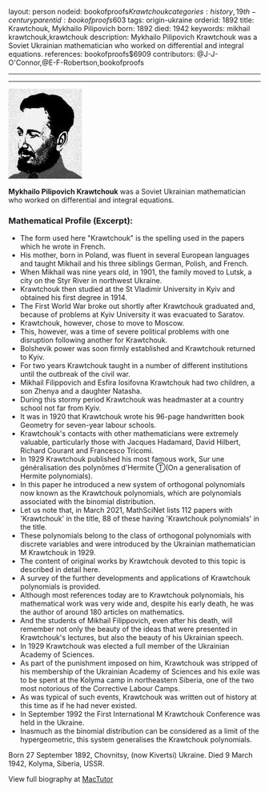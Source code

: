 layout: person
nodeid: bookofproofs$Krawtchouk
categories: history,19th-century
parentid: bookofproofs$603
tags: origin-ukraine
orderid: 1892
title: Krawtchouk, Mykhailo Pilipovich
born: 1892
died: 1942
keywords: mikhail krawtchouk,krawtchouk
description: Mykhailo Pilipovich Krawtchouk was a Soviet Ukrainian mathematician who worked on differential and integral equations.
references: bookofproofs$6909
contributors: @J-J-O'Connor,@E-F-Robertson,bookofproofs

---



---

![Krawtchouk.jpg](https://github.com/bookofproofs/bookofproofs.github.io/blob/main/_sources/_assets/images/portraits/Krawtchouk.jpg?raw=true)

**Mykhailo Pilipovich Krawtchouk** was a Soviet Ukrainian mathematician who worked on differential and integral equations.

### Mathematical Profile (Excerpt):
* The form used here "Krawtchouk" is the spelling used in the papers which he wrote in French.
* His mother, born in Poland, was fluent in several European languages and taught Mikhail and his three siblings German, Polish, and French.
* When Mikhail was nine years old, in 1901, the family moved to Lutsk, a city on the Styr River in northwest Ukraine.
* Krawtchouk then studied at the St Vladimir University in Kyiv and obtained his first degree in 1914.
* The First World War broke out shortly after Krawtchouk graduated and, because of problems at Kyiv University it was evacuated to Saratov.
* Krawtchouk, however, chose to move to Moscow.
* This, however, was a time of severe political problems with one disruption following another for Krawtchouk.
* Bolshevik power was soon firmly established and Krawtchouk returned to Kyiv.
* For two years Krawtchouk taught in a number of different institutions until the outbreak of the civil war.
* Mikhail Filippovich and Esfira Iosifovna Krawtchouk had two children, a son Zhenya and a daughter Natasha.
* During this stormy period Krawtchouk was headmaster at a country school not far from Kyiv.
* It was in 1920 that Krawtchouk wrote his 96-page handwritten book Geometry for seven-year labour schools.
* Krawtchouk's contacts with other mathematicians were extremely valuable, particularly those with Jacques Hadamard, David Hilbert, Richard Courant and Francesco Tricomi.
* In 1929 Krawtchouk published his most famous work, Sur une généralisation des polynômes d'Hermite Ⓣ(On a generalisation of Hermite polynomials).
* In this paper he introduced a new system of orthogonal polynomials now known as the Krawtchouk polynomials, which are polynomials associated with the binomial distribution.
* Let us note that, in March 2021, MathSciNet lists 112 papers with 'Krawtchouk' in the title, 88 of these having 'Krawtchouk polynomials' in the title.
* These polynomials belong to the class of orthogonal polynomials with discrete variables and were introduced by the Ukrainian mathematician M Krawtchouk in 1929.
* The content of original works by Krawtchouk devoted to this topic is described in detail here.
* A survey of the further developments and applications of Krawtchouk polynomials is provided.
* Although most references today are to Krawtchouk polynomials, his mathematical work was very wide and, despite his early death, he was the author of around 180 articles on mathematics.
* And the students of Mikhail Filippovich, even after his death, will remember not only the beauty of the ideas that were presented in Krawtchouk's lectures, but also the beauty of his Ukrainian speech.
* In 1929 Krawtchouk was elected a full member of the Ukrainian Academy of Sciences.
* As part of the punishment imposed on him, Krawtchouk was stripped of his membership of the Ukrainian Academy of Sciences and his exile was to be spent at the Kolyma camp in northeastern Siberia, one of the two most notorious of the Corrective Labour Camps.
* As was typical of such events, Krawtchouk was written out of history at this time as if he had never existed.
* In September 1992 the First International M Krawtchouk Conference was held in the Ukraine.
* Inasmuch as the binomial distribution can be considered as a limit of the hypergeometric, this system generalises the Krawtchouk polynomials.

Born 27 September 1892, Chovnitsy, (now Kivertsi) Ukraine. Died 9 March 1942, Kolyma, Siberia, USSR.

View full biography at [MacTutor](https://mathshistory.st-andrews.ac.uk/Biographies/Krawtchouk/)

